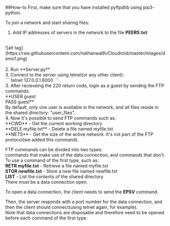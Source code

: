 ##How-to
First, make sure that you have installed pyftpdlib using pip3-python.


To join a network and start sharing files:<br>
1. Add IP addresses of servers in the network to the file **PEERS.txt**: <br>
<br>
![alt tag](https://raw.githubusercontent.com/nathanwallh/Cloudroid/master/images/demo1.png)
<br>
<br>
2. Run **Server.py**<br>
3. Connect to the server using telnet(or any other client):<br>
```
telnet 127.0.0.1 6000
```
<br>
3. After recieveing the 220 return code, login as a guest by sending the FTP commands:<br>
  **USER guest <br>
  PASS guest**<br>
By default, only one user is available in the network, and all files reside in the shared directory: "user_files". <br>
4. Now it's possible to send FTP commands such as: <br>
**CWD** - Get the current working directory <br>
**DELE myfile.txt** - Delete a file named myfile.txt <br>
**NETS** - Get the size of the active network. It's not part of the FTP protocol(we added this command). <br>

FTP commands can be divided into two types:<br>
commands that make use of the data connection, and commands that don't.<br>
To use a command of the first type, such as:<br>
**RETR myfile.txt** - Retrieve a file named myfile.txt <br>
**STOR newfile.txt** - Store a new file named newfile.txt <br>
**LIST** - List the contents of the shared directory <br>
There must be a data connection open. <br>

To open a data connection, the client needs to send the **EPSV** command.

Then, the server responds with a port number for the data connection, and then the client should connect(using telnet again, for example).<br>
Note that data connections are disposable and therefore need to be opened before each command of the first type.<br>



